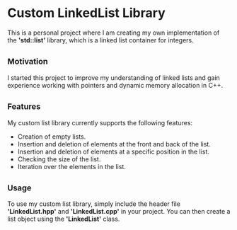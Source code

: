 # Custom LinkedList Library

This is a personal project where I am creating my own implementation of the **'std::list'** library, which is a linked list container for integers.

## <span style="font-size: smaller;">Motivation</span>

 I started this project to improve my understanding of linked lists and gain experience working with pointers and dynamic memory allocation in C++.


## <span style="font-size: smaller;">Features</span>

My custom list library currently supports the following features:

- Creation of empty lists.
- Insertion and deletion of elements at the front and back of the list.
- Insertion and deletion of elements at a specific position in the list.
- Checking the size of the list.
- Iteration over the elements in the list.

## <span style="font-size: smaller;">Usage</span>

To use my custom list library, simply include the header file **'LinkedList.hpp'** and **'LinkedList.cpp'** in your project. You can then create a list object using the **'LinkedList'** class.
